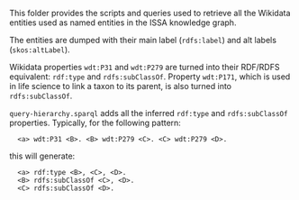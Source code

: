 This folder provides the scripts and queries used to retrieve all the Wikidata entities used as named entities in the ISSA knowledge graph.

The entities are dumped with their main label (`rdfs:label`) and alt labels (`skos:altLabel`).

Wikidata properties `wdt:P31` and `wdt:P279` are turned into their RDF/RDFS equivalent: `rdf:type` and `rdfs:subClassOf`. Property `wdt:P171`, which is used in life science to link a taxon to its parent, is also turned into `rdfs:subClassOf`.

`query-hierarchy.sparql` adds all the inferred `rdf:type` and `rdfs:subClassOf` properties. Typically, for the following pattern:
```turtle
  <a> wdt:P31 <B>. <B> wdt:P279 <C>. <C> wdt:P279 <D>.
```
this will generate:
```turtle
  <a> rdf:type <B>, <C>, <D>.
  <B> rdfs:subClassOf <C>, <D>.
  <C> rdfs:subClassOf <D>.
```
